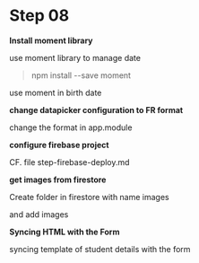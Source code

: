 # Step 08

**Install moment library**

use moment library to manage date

>npm install --save moment

use moment in birth date

**change datapicker configuration to FR format**

change the format in app.module

**configure firebase project**

CF. file step-firebase-deploy.md

**get images from firestore**

Create folder in firestore with name images

and add images


**Syncing HTML with the Form**

syncing template of student details with the form
